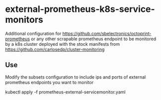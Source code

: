 # external-prometheus-k8s-service-monitors
Additional configuration for https://github.com/sbelectronics/octoprint-prometheus or any other scrapable prometheus endpoint to be monitored by a k8s cluster deployed with the stock manifests from https://github.com/carlosedp/cluster-monitoring

## Use

Modify the subsets configuration to include ips and ports of external prometheus endpoints you want to monitor

kubectl apply -f prometheus-external-servicemonitor.yaml
